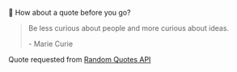 📣 How about a quote before you go?

> Be less curious about people and more curious about ideas.
>
> <p>- Marie Curie</p>

Quote requested from [Random Quotes API](https://github.com/lukePeavey/quotable)
